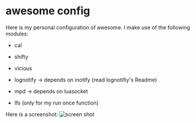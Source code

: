 awesome config
==============

Here is my personal configuration of awesome.
I make use of the following modules:

* cal

* shifty

* vicious

* lognotify -> depends on inotify (read lognotifiy's Readme)

* mpd -> depends on luasocket

* lfs (only for my run once function)

Here is a screenshot:
![screen shot](https://raw.github.com/Mic92/awesome-dotfiles/master/screenshot.png)
